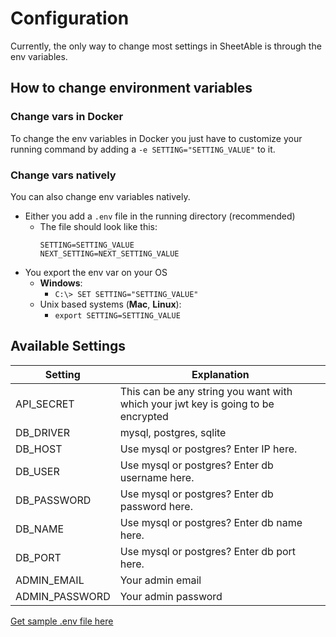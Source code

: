 # Configuration
Currently, the only way to change most settings in SheetAble is through the env variables.

## How to change environment variables

### Change vars in Docker
To change the env variables in Docker you just have to customize your running command by adding a `-e SETTING="SETTING_VALUE"` to it.

### Change vars natively
You can also change env variables natively. 
- Either you add a `.env` file in the running directory (recommended)
  - The file should look like this:
	```env
	SETTING=SETTING_VALUE
	NEXT_SETTING=NEXT_SETTING_VALUE
	```
- You export the env var on your OS
  - **Windows**:
     - `C:\> SET SETTING="SETTING_VALUE"`
   - Unix based systems (**Mac**, **Linux**):
     - `export SETTING=SETTING_VALUE`

## Available Settings
| Setting        | Explanation                                                                      |
|----------------|----------------------------------------------------------------------------------|
| API_SECRET     | This can be any string you want with which your jwt key is going to be encrypted |
| DB_DRIVER      | mysql, postgres, sqlite                                                          |
| DB_HOST        | Use mysql or postgres? Enter IP here.                                            |
| DB_USER        | Use mysql or postgres? Enter db username here.                                   |
| DB_PASSWORD    | Use mysql or postgres? Enter db password here.                                   |
| DB_NAME        | Use mysql or postgres? Enter db name here.                                       |
| DB_PORT        | Use mysql or postgres? Enter db port here.                                       |
| ADMIN_EMAIL    | Your admin email                                                                 |
| ADMIN_PASSWORD | Your admin password                                                              |

[Get sample .env file here](https://raw.githubusercontent.com/SheetAble/SheetAble-Documentations/main/static/files/.env.sample)